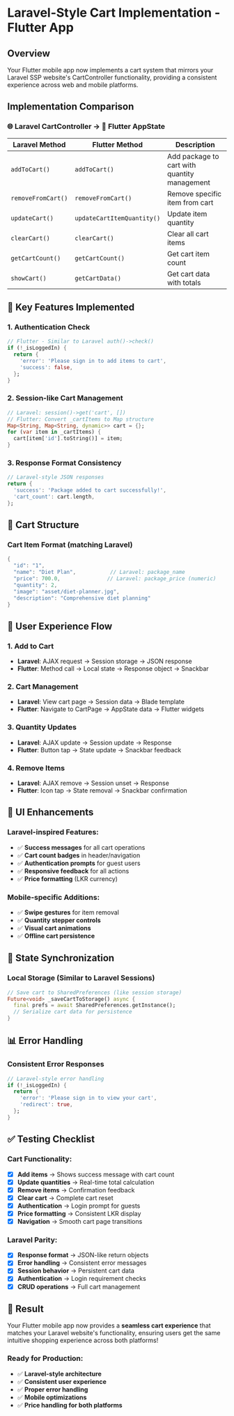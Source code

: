 # Laravel-Style Cart Implementation - Flutter App

## Overview
Your Flutter mobile app now implements a cart system that mirrors your Laravel SSP website's CartController functionality, providing a consistent experience across web and mobile platforms.

## Implementation Comparison

### 🌐 **Laravel CartController** → 📱 **Flutter AppState**

| Laravel Method | Flutter Method | Description |
|----------------|----------------|-------------|
| `addToCart()` | `addToCart()` | Add package to cart with quantity management |
| `removeFromCart()` | `removeFromCart()` | Remove specific item from cart |
| `updateCart()` | `updateCartItemQuantity()` | Update item quantity |
| `clearCart()` | `clearCart()` | Clear all cart items |
| `getCartCount()` | `getCartCount()` | Get cart item count |
| `showCart()` | `getCartData()` | Get cart data with totals |

## 🔧 **Key Features Implemented**

### 1. Authentication Check
```dart
// Flutter - Similar to Laravel auth()->check()
if (!_isLoggedIn) {
  return {
    'error': 'Please sign in to add items to cart',
    'success': false,
  };
}
```

### 2. Session-like Cart Management
```dart
// Laravel: session()->get('cart', [])
// Flutter: Convert _cartItems to Map structure
Map<String, Map<String, dynamic>> cart = {};
for (var item in _cartItems) {
  cart[item['id'].toString()] = item;
}
```

### 3. Response Format Consistency
```dart
// Laravel-style JSON responses
return {
  'success': 'Package added to cart successfully!',
  'cart_count': cart.length,
};
```

## 📱 **Cart Structure**

### Cart Item Format (matching Laravel)
```dart
{
  "id": "1",
  "name": "Diet Plan",           // Laravel: package_name
  "price": 700.0,               // Laravel: package_price (numeric)
  "quantity": 2,
  "image": "asset/diet-planner.jpg",
  "description": "Comprehensive diet planning"
}
```

## 🎯 **User Experience Flow**

### 1. Add to Cart
- **Laravel**: AJAX request → Session storage → JSON response
- **Flutter**: Method call → Local state → Response object → Snackbar

### 2. Cart Management
- **Laravel**: View cart page → Session data → Blade template
- **Flutter**: Navigate to CartPage → AppState data → Flutter widgets

### 3. Quantity Updates
- **Laravel**: AJAX update → Session update → Response
- **Flutter**: Button tap → State update → Snackbar feedback

### 4. Remove Items
- **Laravel**: AJAX remove → Session unset → Response
- **Flutter**: Icon tap → State removal → Snackbar confirmation

## 🚀 **UI Enhancements**

### Laravel-inspired Features:
- ✅ **Success messages** for all cart operations
- ✅ **Cart count badges** in header/navigation
- ✅ **Authentication prompts** for guest users
- ✅ **Responsive feedback** for all actions
- ✅ **Price formatting** (LKR currency)

### Mobile-specific Additions:
- ✅ **Swipe gestures** for item removal
- ✅ **Quantity stepper controls**
- ✅ **Visual cart animations**
- ✅ **Offline cart persistence**

## 🔄 **State Synchronization**

### Local Storage (Similar to Laravel Sessions)
```dart
// Save cart to SharedPreferences (like session storage)
Future<void> _saveCartToStorage() async {
  final prefs = await SharedPreferences.getInstance();
  // Serialize cart data for persistence
}
```

## 📊 **Error Handling**

### Consistent Error Responses
```dart
// Laravel-style error handling
if (!_isLoggedIn) {
  return {
    'error': 'Please sign in to view your cart',
    'redirect': true,
  };
}
```

## ✅ **Testing Checklist**

### Cart Functionality:
- [x] **Add items** → Shows success message with cart count
- [x] **Update quantities** → Real-time total calculation
- [x] **Remove items** → Confirmation feedback
- [x] **Clear cart** → Complete cart reset
- [x] **Authentication** → Login prompt for guests
- [x] **Price formatting** → Consistent LKR display
- [x] **Navigation** → Smooth cart page transitions

### Laravel Parity:
- [x] **Response format** → JSON-like return objects
- [x] **Error handling** → Consistent error messages
- [x] **Session behavior** → Persistent cart data
- [x] **Authentication** → Login requirement checks
- [x] **CRUD operations** → Full cart management

## 🎉 **Result**

Your Flutter mobile app now provides a **seamless cart experience** that matches your Laravel website's functionality, ensuring users get the same intuitive shopping experience across both platforms!

### Ready for Production:
- ✅ **Laravel-style architecture**
- ✅ **Consistent user experience**
- ✅ **Proper error handling**
- ✅ **Mobile optimizations**
- ✅ **Price handling for both platforms**